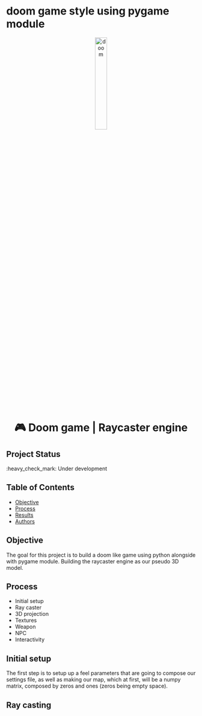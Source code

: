 # doom game style using pygame module

<p align="center"><img src="https://assets.stickpng.com/images/580b57fcd9996e24bc43c34d.png" alt="doom" width="25%" border="0"><br /></p>


<h1 align="center"> 🎮 Doom game | Raycaster engine </h1>

## Project Status
<p>:heavy_check_mark: Under development<p>

## Table of Contents 
- [Objective](#objective)
- [Process](#Process)
- [Results](#Results)
- [Authors](#Authors)

## Objective
The goal for this project is to build a doom like game using python alongside with pygame module. Building the raycaster engine as our pseudo 3D model.

## Process
- Initial setup
- Ray caster
- 3D projection
- Textures
- Weapon
- NPC
- Interactivity

## Initial setup
The first step is to setup up a feel parameters that are going to compose our settings file, as well as making our map, which at first, will be a numpy matrix, composed by zeros and ones (zeros being empty space).

## Ray casting




